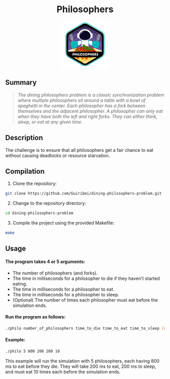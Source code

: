 <h1 align="center">
	Philosophers
</h1>

<p align="center">
    <img src="https://github.com/guiribei/guiribei/blob/main/42_badges/philosopherse.png" />
</p>

## Summary
> <i>The dining philosophers problem is a classic synchronization problem where multiple philosophers sit around a table with a bowl of spaghetti in the center. Each philosopher has a fork between themselves and the adjacent philosopher. A philosopher can only eat when they have both the left and right forks. They can either think, sleep, or eat at any given time.</i>

## Description



The challenge is to ensure that all philosophers get a fair chance to eat without causing deadlocks or resource starvation.

## Compilation

1. Clone the repository:

```bash
git clone https://github.com/Guiribei/dining-philosophers-problem.git
```

2. Change to the repository directory:

```bash
cd dining-philosophers-problem
```

3. Compile the project using the provided Makefile:

```bash
make
```

## Usage

#### The program takes 4 or 5 arguments:

- The number of philosophers (and forks).
- The time in milliseconds for a philosopher to die if they haven't started eating.
- The time in milliseconds for a philosopher to eat.
- The time in milliseconds for a philosopher to sleep.
- (Optional) The number of times each philosopher must eat before the simulation ends.

#### Run the program as follows:

```bash
./philo number_of_philosophers time_to_die time_to_eat time_to_sleep [number_of_times_to_eat]
```
#### Example:

```bash
./philo 5 800 200 200 10
```

This example will run the simulation with 5 philosophers, each having 800 ms to eat before they die. They will take 200 ms to eat, 200 ms to sleep, and must eat 10 times each before the simulation ends.

